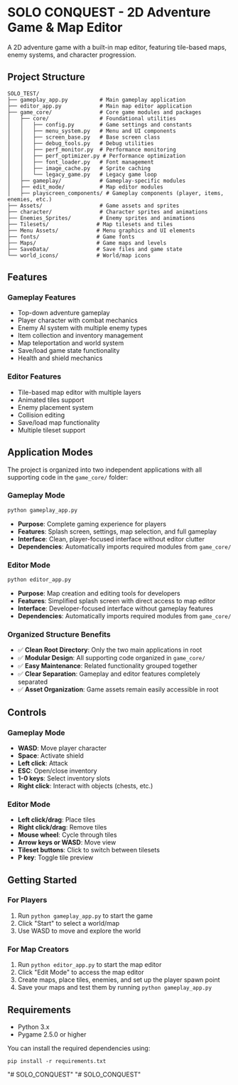 # SOLO CONQUEST - 2D Adventure Game & Map Editor

A 2D adventure game with a built-in map editor, featuring tile-based maps, enemy systems, and character progression.

## Project Structure

```
SOLO_TEST/
├── gameplay_app.py          # Main gameplay application
├── editor_app.py            # Main map editor application
├── game_core/               # Core game modules and packages
│   ├── core/                # Foundational utilities
│   │   ├── config.py        # Game settings and constants
│   │   ├── menu_system.py   # Menu and UI components
│   │   ├── screen_base.py   # Base screen class
│   │   ├── debug_tools.py   # Debug utilities
│   │   ├── perf_monitor.py  # Performance monitoring
│   │   ├── perf_optimizer.py # Performance optimization
│   │   ├── font_loader.py   # Font management
│   │   ├── image_cache.py   # Sprite caching
│   │   └── legacy_game.py   # Legacy game loop
│   ├── gameplay/            # Gameplay-specific modules
│   ├── edit_mode/           # Map editor modules
│   ├── playscreen_components/ # Gameplay components (player, items, enemies, etc.)
├── Assets/                  # Game assets and sprites
├── character/               # Character sprites and animations
├── Enemies_Sprites/         # Enemy sprites and animations
├── Tilesets/               # Map tilesets and tiles
├── Menu Assets/            # Menu graphics and UI elements
├── fonts/                  # Game fonts
├── Maps/                   # Game maps and levels
├── SaveData/               # Save files and game state
└── world_icons/            # World/map icons
```

## Features

### Gameplay Features
- Top-down adventure gameplay
- Player character with combat mechanics
- Enemy AI system with multiple enemy types
- Item collection and inventory management
- Map teleportation and world system
- Save/load game state functionality
- Health and shield mechanics

### Editor Features
- Tile-based map editor with multiple layers
- Animated tiles support
- Enemy placement system
- Collision editing
- Save/load map functionality
- Multiple tileset support

## Application Modes

The project is organized into two independent applications with all supporting code in the `game_core/` folder:

### Gameplay Mode
```bash
python gameplay_app.py
```
- **Purpose**: Complete gaming experience for players
- **Features**: Splash screen, settings, map selection, and full gameplay
- **Interface**: Clean, player-focused interface without editor clutter
- **Dependencies**: Automatically imports required modules from `game_core/`

### Editor Mode
```bash
python editor_app.py
```
- **Purpose**: Map creation and editing tools for developers
- **Features**: Simplified splash screen with direct access to map editor
- **Interface**: Developer-focused interface without gameplay features
- **Dependencies**: Automatically imports required modules from `game_core/`

### Organized Structure Benefits
- ✅ **Clean Root Directory**: Only the two main applications in root
- ✅ **Modular Design**: All supporting code organized in `game_core/`
- ✅ **Easy Maintenance**: Related functionality grouped together
- ✅ **Clear Separation**: Gameplay and editor features completely separated
- ✅ **Asset Organization**: Game assets remain easily accessible in root

## Controls

### Gameplay Mode
- **WASD**: Move player character
- **Space**: Activate shield
- **Left click**: Attack
- **ESC**: Open/close inventory
- **1-0 keys**: Select inventory slots
- **Right click**: Interact with objects (chests, etc.)

### Editor Mode
- **Left click/drag**: Place tiles
- **Right click/drag**: Remove tiles
- **Mouse wheel**: Cycle through tiles
- **Arrow keys or WASD**: Move view
- **Tileset buttons**: Click to switch between tilesets
- **P key**: Toggle tile preview

## Getting Started

### For Players
1. Run `python gameplay_app.py` to start the game
2. Click "Start" to select a world/map
3. Use WASD to move and explore the world

### For Map Creators
1. Run `python editor_app.py` to start the map editor
2. Click "Edit Mode" to access the map editor
3. Create maps, place tiles, enemies, and set up the player spawn point
4. Save your maps and test them by running `python gameplay_app.py`

## Requirements

- Python 3.x
- Pygame 2.5.0 or higher

You can install the required dependencies using:
```
pip install -r requirements.txt
```
"# SOLO_CONQUEST"
"# SOLO_CONQUEST" 
